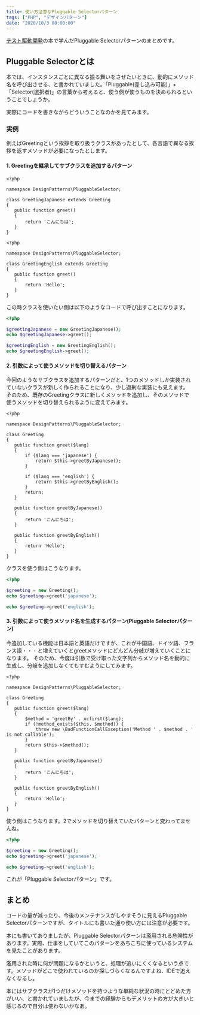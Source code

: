 ```yaml
---
title: 使い方注意なPluggable Selectorパターン
tags: ["PHP", "デザインパターン"]
date: "2020/10/3 00:00:00"
---
```


<a href="https://www.amazon.co.jp/dp/B077D2L69C/ref=dp-kindle-redirect?_encoding=UTF8&amp;btkr=1" target="_blank">テスト駆動開発</a>の本で学んだPluggable Selectorパターンのまとめです。

## Pluggable Selectorとは

本では、インスタンスごとに異なる振る舞いをさせたいときに、動的にメソッド名を呼び出させる、と書かれていました。「Pluggable(差し込み可能)」+「Selector(選択者)」の言葉から考えると、使う側が使うものを決められるということでしょうか。

実際にコードを書きながらどういうことなのかを見てみます。

### 実例

例えばGreetingという挨拶を取り扱うクラスがあったとして、各言語で異なる挨拶を返すメソッドが必要になったとします。

#### 1. Greetingを継承してサブクラスを追加するパターン

```php:title=GreetingJapanese.php
<?php

namespace DesignPatterns\PluggableSelector;

class GreetingJapanese extends Greeting
{
   public function greet()
   {
       return 'こんにちは';
   }
}
```

```php:title=GreetingEnglish.php
<?php

namespace DesignPatterns\PluggableSelector;

class GreetingEnglish extends Greeting
{
   public function greet()
   {
       return 'Hello';
   }
}
```

この時クラスを使いたい側は以下のようなコードで呼び出すことになります。

```php
<?php

$greetingJapanese = new GreetingJapanese();
echo $greetingJapanese->greet();

$greetingEnglish = new GreetingEnglish();
echo $greetingEnglish->greet();
```

#### 2. 引数によって使うメソッドを切り替えるパターン

今回のようなサブクラスを追加するパターンだと、1つのメソッドしか実装されていないクラスが新しく作られることになり、少し過剰な実装にも見えます。
そのため、既存のGreetingクラスに新しくメソッドを追加し、そのメソッドで使うメソッドを切り替えられるように変えてみます。

```php:title=Greeting.php
<?php

namespace DesignPatterns\PluggableSelector;

class Greeting
{
   public function greet($lang)
   {
       if ($lang === 'japanese') {
           return $this->greetByJapanese();
       }
       
       if ($lang === 'english') {
           return $this->greetByEnglish();
       }
       return;
   }

   public function greetByJapanese()
   {
       return 'こんにちは';
   }

   public function greetByEnglish()
   {
       return 'Hello';
   }
}
```

クラスを使う側はこうなります。

```php
<?php

$greeting = new Greeting();
echo $greeting->greet('japanese');

echo $greeting->greet('english');
```

#### 3. 引数によって使うメソッド名を生成するパターン(Pluggable Selectorパターン)

今追加している機能は日本語と英語だけですが、これが中国語、ドイツ語、フランス語・・・と増えていくとgreetメソッドにどんどん分岐が増えていくことになります。
そのため、今度は引数で受け取った文字列からメソッド名を動的に生成し、分岐を追加しなくてもすむようにしてみます。

```php:title=Greeting.php
<?php

namespace DesignPatterns\PluggableSelector;

class Greeting
{
   public function greet($lang)
   {
       $method = 'greetBy' . ucfirst($lang);
       if (!method_exists($this, $method)) {
           throw new \BadFunctionCallException('Method ' . $method . ' is not callable');
       }
       return $this->$method();
   }

   public function greetByJapanese()
   {
       return 'こんにちは';
   }

   public function greetByEnglish()
   {
       return 'Hello';
   }
}
```

使う側はこうなります。2でメソッドを切り替えていたパターンと変わってませんね。

```php
<?php

$greeting = new Greeting();
echo $greeting->greet('japanese');

echo $greeting->greet('english');​
```

これが「Pluggable Selectorパターン」です。

## まとめ

コードの量が減ったり、今後のメンテナンスがしやすそうに見えるPluggable Selectorパターンですが、タイトルにも書いた通り使い方には注意が必要です。

本にも書いてありましたが、Pluggable Selectorパターンは濫用される危険性があります。実際、仕事をしていてこのパターンをあちこちに使っているシステムを見たことがあります。

濫用された時に何が問題になるかというと、処理が追いにくくなるという点です。メソッドがどこで使われているのか探しづらくなるんですよね、IDEで追えなくなるし。

本にはサブクラスが1つだけメソッドを持つような単純な状況の時にとどめた方がいい、と書かれていましたが、今までの経験からもデメリットの方が大きいと感じるので自分は使わないかなあ。
